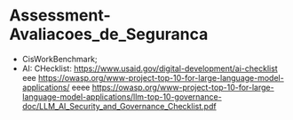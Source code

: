 # Assessment-Avaliacoes_de_Seguranca

- CisWorkBenchmark;
- AI: CHecklist: https://www.usaid.gov/digital-development/ai-checklist eee  https://owasp.org/www-project-top-10-for-large-language-model-applications/ eeee https://owasp.org/www-project-top-10-for-large-language-model-applications/llm-top-10-governance-doc/LLM_AI_Security_and_Governance_Checklist.pdf

